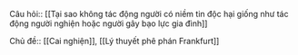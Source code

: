 Câu hỏi:: [[Tại sao không tác động người có niềm tin độc hại giống như tác động người nghiện hoặc người gây bạo lực gia đình]]

Chủ đề:: [[Cai nghiện]], [[Lý thuyết phê phán Frankfurt]]
